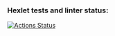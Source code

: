 ### Hexlet tests and linter status:
[![Actions Status](https://github.com/ikhanter/data-analytics-project-96/actions/workflows/hexlet-check.yml/badge.svg)](https://github.com/ikhanter/data-analytics-project-96/actions)